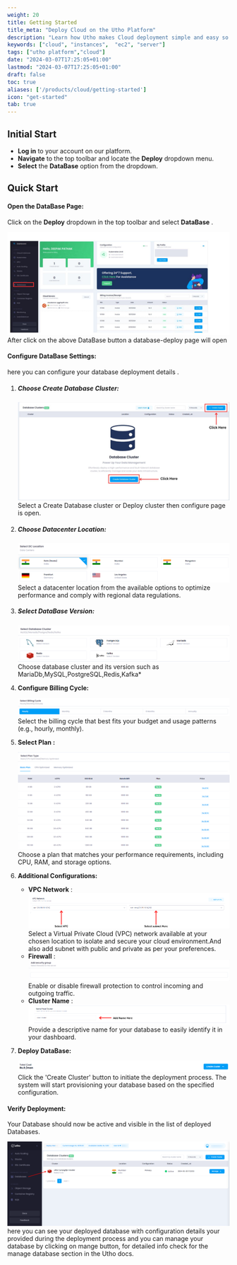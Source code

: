 ```yaml
---
weight: 20
title: Getting Started
title_meta: "Deploy Cloud on the Utho Platform"
description: "Learn how Utho makes Cloud deployment simple and easy so you easily anticipate your cloud infrastructure costs"
keywords: ["cloud", "instances",  "ec2", "server"]
tags: ["utho platform","cloud"]
date: "2024-03-07T17:25:05+01:00"
lastmod: "2024-03-07T17:25:05+01:00"
draft: false
toc: true
aliases: ['/products/cloud/getting-started']
icon: "get-started"
tab: true
---
```

## Initial Start

* **Log in** to your account on our platform.
* **Navigate** to the top toolbar and locate the **Deploy** dropdown menu.
* **Select** the **DataBase** option from the dropdown.

## Quick Start

#### Open the DataBase Page:

Click on the **Deploy** dropdown in the top toolbar and select  **DataBase** .

![Utho-db](image/2.jpg)After click on the above DataBase button a database-deploy page will open

#### Configure DataBase Settings:

here you can configure your database deployment details .

1. ##### Choose Create Database Cluster:

   ![Utho-Manage-database-cluster-select-dc](image/1.jpg)Select a Create Database cluster or Deploy cluster then configure page is open.

2. ##### Choose Datacenter Location:

   ![Utho-Manage-database-cluster-select-dc](image/Utho-Manage-database-cluster-select-dc.png)Select a datacenter location from the available options to optimize performance and comply with regional data regulations.
3. ##### Select DataBase Version:

   ![Utho-Manage-database-cluster-database-version](image/Utho-Manage-database-cluster-database-version.png)Choose database cluster and its version such as MariaDb,MySQL,PostgreSQL,Redis,Kafka*

4. **Configure Billing Cycle:**

   ![Utho-Manage-database-cluster-db-billing-cycle](image/Utho-Manage-database-cluster-db-billing-cycle.png)Select the billing cycle that best fits your budget and usage patterns (e.g., hourly, monthly).

5. ****Select Plan** :**

   ![Utho-Manage-database-cluster-db-plan-type](image/Utho-Manage-database-cluster-db-plan-type.png)Choose a plan that matches your performance requirements, including CPU, RAM, and storage options.

<!-- 5. ****Adjust Number of Replica**:**

   ![Utho-Manage-database-cluster-replica](image/Utho-Manage-database-cluster-replica.png)Adjust the number of replica according to you. -->

6. ****Additional Configurations**:**

   * **VPC Network** : ![Utho-Manage-database-cluster-db-vpc](image/utho-vpc.png)Select a Virtual Private Cloud (VPC) network available at your chosen location to isolate and secure your cloud environment.And also add subnet with public and private as per your preferences.
   * **Firewall** : ![Utho-Manage-database-cluster-db-security](image/Utho-Manage-database-cluster-db-security.png)Enable or disable firewall protection to control incoming and outgoing traffic.
   <!-- * **Backup** : ![1718808883547](image/index/1718808883547.png)Enable or disable the backup option (note that enabling backups will incur an additional cost of 20% of the cloud cost). -->
   * **Cluster Name** : ![Utho-Manage-database-cluster-db-name](image/new-cluster.png)Provide a descriptive name for your database to easily identify it in your dashboard.
   <!-- * **Number of Servers** : ![1718808912339](image/index/1718808912339.png)Specify the number of cloud servers to deploy simultaneously with the same configuration. -->
<!-- 8. **Cost Summary:**

   ![1718808924088](image/index/1718808924088.png)Review the cost summary on the right side of the interface to see a detailed breakdown of the costs associated with your selected configuration.
9. **Apply Coupon:**

   ![1718808931230](image/index/1718808931230.png)If you have a coupon code, apply it to receive a discount on your deployment. -->
7. ****Deploy DataBase**:**

    ![Utho-Manage-database-cluster-db-button](image/Utho-Manage-database-cluster-db-button.png)Click the 'Create Cluster' button to initiate the deployment process. The system will start provisioning your database based on the specified configuration.

#### Verify Deployment:

Your Database should now be active and visible in the list of deployed Databases.

![Utho-database-cluster-redis](image/Utho-database-cluster-redis.png)here you can see your deployed database with configuration details your provided during the deployment process and you can manage your database by clicking on mange button, for detailed info check for the manage database section in the Utho docs.
